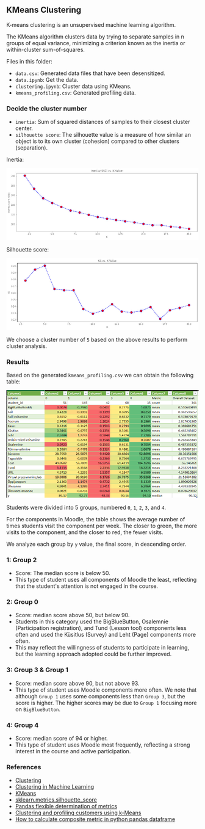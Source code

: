 ## KMeans Clustering

K-means clustering is an unsupervised machine learning algorithm.

The KMeans algorithm clusters data by trying to separate samples in n groups of equal variance, minimizing a criterion known as the inertia or within-cluster sum-of-squares. 

Files in this folder:

- `data.csv`: Generated data files that have been desensitized.
- `data.ipynb`: Get the data.
- `clustering.ipynb`: Cluster data using KMeans.
- `kmeans_profiling.csv`: Generated profiling data.

### Decide the cluster number

- `inertia`: Sum of squared distances of samples to their closest cluster center.
- `silhouette score`: The silhouette value is a measure of how similar an object is to its own cluster (cohesion) compared to other clusters (separation). 

Inertia:

![](./images/inertia.jpg)

Silhouette score:

![](./images/ss.jpg)

We choose a cluster number of `5` based on the above results to perform cluster analysis.

### Results 

Based on the generated `kmeans_profiling.csv` we can obtain the following table:

![](./images/result.png)

Students were divided into 5 groups, numbered `0`, `1`, `2`, `3`, and `4`.

For the components in Moodle, the table shows the average number of times students visit the component per week. The closer to green, the more visits to the component, and the closer to red, the fewer visits.

We analyze each group by `y` value, the final score, in descending order.

### 1: Group 2

- Score: The median score is below 50.
- This type of student uses all components of Moodle the least, reflecting that the student's attention is not engaged in the course.

### 2: Group 0 

- Score: median score above 50, but below 90.
- Students in this category used the BigBlueButton, Osalemnie (Participation registration), and Tund (Lesson tool) components less often and used the Küsitlus (Survey) and Leht (Page) components more often.
- This may reflect the willingness of students to participate in learning, but the learning approach adopted could be further improved.

### 3: Group 3 & Group 1

- Score: median score above 90, but not above 93.
- This type of student uses Moodle components more often. We note that although `Group 1` uses some components less than `Group 3`, but the score is higher. The higher scores may be due to `Group 1` focusing more on `BigBlueButton`.
 
### 4: Group 4

- Score: median score of 94 or higher.
- This type of student uses Moodle most frequently, reflecting a strong interest in the course and active participation.

### References

- [Clustering](https://scikit-learn.org/stable/modules/clustering.html)
- [Clustering in Machine Learning](https://towardsdatascience.com/understanding-k-means-clustering-in-machine-learning-6a6e67336aa1)
- [KMeans](https://scikit-learn.org/stable/modules/generated/sklearn.cluster.KMeans.html)
- [sklearn.metrics.silhouette_score](https://scikit-learn.org/stable/modules/generated/sklearn.metrics.silhouette_score.html)
- [Pandas flexible determination of metrics](https://stackoverflow.com/questions/60576785/pandas-flexible-determination-of-metrics)
- [Clustering and profiling customers using k-Means](https://medium.com/analytics-vidhya/clustering-and-profiling-customers-using-k-means-9afa4277427)
- [How to calculate composite metric in python pandas dataframe](https://stackoverflow.com/questions/41814732/how-to-calculate-composite-metric-in-python-pandas-dataframe)
